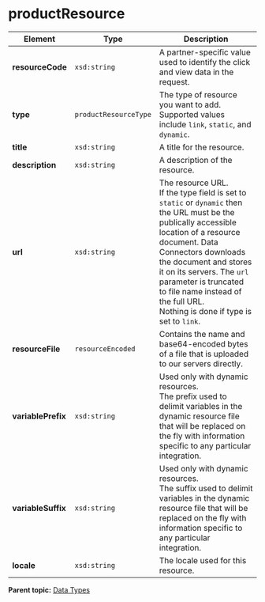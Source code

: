# productResource

|Element|Type|Description|
|-------|----|-----------|
|**resourceCode** |`xsd:string` | A partner-specific value used to identify the click and view data in the request.|
|**type** |`productResourceType` | The type of resource you want to add. Supported values include `link`, `static`, and `dynamic`.|
|**title** |`xsd:string` | A title for the resource.|
|**description** |`xsd:string` | A description of the resource.|
|**url** |`xsd:string` | The resource URL.<br/> If the type field is set to `static` or `dynamic` then the URL must be the publically accessible location of a resource document. Data Connectors downloads the document and stores it on its servers. The `url` parameter is truncated to file name instead of the full URL.<br/> Nothing is done if type is set to `link`.|
|**resourceFile** |`resourceEncoded` | Contains the name and base64-encoded bytes of a file that is uploaded to our servers directly.|
|**variablePrefix** |`xsd:string` | Used only with dynamic resources.<br/> The prefix used to delimit variables in the dynamic resource file that will be replaced on the fly with information specific to any particular integration.|
|**variableSuffix** |`xsd:string` | Used only with dynamic resources.<br/> The suffix used to delimit variables in the dynamic resource file that will be replaced on the fly with information specific to any particular integration.|
|**locale** |`xsd:string` |The locale used for this resource.|<br/>

**Parent topic:** [Data Types](../data_types/c_genesis_api_datatypes.md)